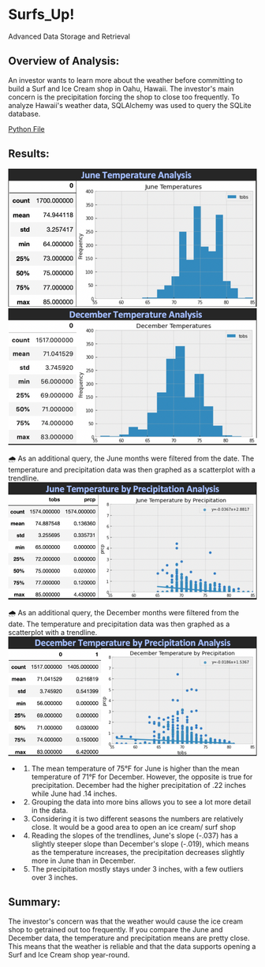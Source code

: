# Surfs_Up!
Advanced Data Storage and Retrieval 
## Overview of Analysis:
An investor wants to learn more about the weather before committing to build a Surf and Ice Cream shop in Oahu, Hawaii. The investor's main concern is the precipitation forcing the shop to close too frequently. To analyze Hawaii's weather data, SQLAlchemy was used to query the SQLite database.

[Python File](https://github.com/lindsayrosenthal/surfs_up/SurfsUp_Challenge.ipynb)

## Results: 
![JuneTempAnalysis](ReadMeResources/JuneTempAnalysis.png)
![DecemberTempAnalysis](ReadMeResources/DecemberTempAnalysis.png)

:cloud_with_rain: As an additional query, the June months were filtered from the date. The temperature and precipitation data was then graphed as a scatterplot with a trendline.
![JuneTempbyPrec](ReadMeResources/JuneTempbyPrec.png)

:cloud_with_rain: As an additional query, the December months were filtered from the date. The temperature and precipitation data was then graphed as a scatterplot with a trendline.
![DecemberTempbyPrec](ReadMeResources/DecemberTempbyPrec.png)
- 1. The mean temperature of 75°F for June is higher than the mean temperature of 71°F for December. However, the opposite is true for precipitation. December had the higher precipitation of .22 inches while June had .14 inches.
- 2. Grouping the data into more bins allows you to see a lot more detail in the data.
- 3. Considering it is two different seasons the numbers are relatively close. It would be a good area to open an ice cream/ surf shop
- 4. Reading the slopes of the trendlines, June's slope (-.037) has a slightly steeper slope than December's slope (-.019), which means as the temperature increases, the precipitation decreases slightly more in June than in December. 
- 5. The precipitation mostly stays under 3 inches, with a few outliers over 3 inches.
 
## Summary:

The investor's concern was that the weather would cause the ice cream shop to getrained out too frequently. If you compare the June and December data, the temperature and precipitation means are pretty close.  This means that the weather is reliable and that the data supports opening a Surf and Ice Cream shop year-round.

